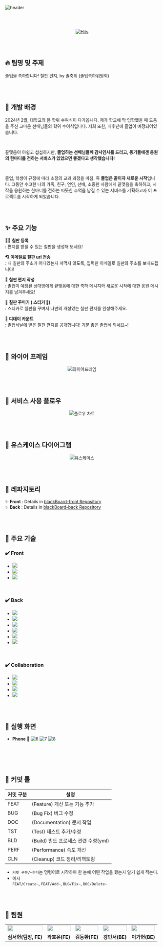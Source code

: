 ![header](https://capsule-render.vercel.app/api?type=waving&color=gradient&height=300&section=header&text=졸업을%20축하합니다!%20칠판편지%20by%20졸축위&fontSize=45&fontAlignY=40&desc=2023%20멋쟁이사자처럼%2011기%204호선톤%20&descAlign=80)

<br><br>
<div align="center">
  
[![Hits](https://hits.seeyoufarm.com/api/count/incr/badge.svg?url=https%3A%2F%2Fgithub.com%2FCap-JJANG&count_bg=%23000000&title_bg=%23000000&icon=github.svg&icon_color=%23FFFFFF&title=GitHub&edge_flat=false)](https://hits.seeyoufarm.com)
  
</div>
<br><br>

## :fire: 팀명 및 주제

졸업을 축하합니다! 칠판 편지, by 졸축위 (졸업축하위원회)

<br><br>

## :raised_hands: 개발 배경

2024년 2월, 대학교의 봄 학위 수여식이 다가옵니다. 제가 학교에 막 입학했을 때 도움을 주신 고마운 선배님들의 학위 수여식입니다. 저희 또한, 내후년에 졸업이 예정되어있습니다.

<br>

끝맺음이 아쉽고 섭섭하지만, **졸업하는 선배님들께 감사인사를 드리고, 동기들에겐 응원의 한마디를 전하는 서비스가 있었으면 좋겠다고 생각했습니다!**

<br>

졸업, 학생이 규정에 따라 소정의 교과 과정을 마침. 즉 **졸업은 끝이자 새로운 시작**입니다. 그동안 수고한 나의 가족, 친구, 연인, 선배, 소중한 사람에게 끝맺음을 축하하고, 시작을 응원하는 한마디를 전하는 따뜻한 추억을 남길 수 있는 서비스를 기획하고자 이 프로젝트를 시작하게 되었습니다.

<br><br>

## ✨ 주요 기능

**🧑‍🏫 칠판 등록**  
: 편지를 받을 수 있는 칠판을 생성해 보세요!

**💘 이메일로 칠판 url 전송**  
: 내 칠판의 주소가 어디였는지 까먹지 않도록, 입력한 이메일로 칠판의 주소를 보내드립니다!

**📝 칠판 편지 작성**  
: 졸업이 예정된 상대방에게 끝맺음에 대한 축하 메시지와 새로운 시작에 대한 응원 메시지를 남겨주세요!

**💌 칠판 꾸미기 ( 스티커 🌟)**  
: 스티커로 칠판을 꾸며서 나만의 개성있는 칠판 편지를 완성해주세요.

**🎉 디데이 카운트**  
: 졸업식날에 받은 칠판 편지를 공개합니다! 기분 좋은 졸업식 되세요~! 

<br><br>

## 👤 와이어 프레임
<div align="center">

![와이어프레임](https://github.com/balckBoard-4line/.github/assets/98332877/ba9707ee-d088-48a9-82b7-367d2f65a876)

</div>

<br><br>

## 🧬 서비스 사용 플로우
<div align="center">

![플로우 차트](https://github.com/balckBoard-4line/.github/assets/98332877/1fe3905e-313c-499e-8ca7-cf6a8ea5017e)<!--   <img width="60%" alt="image" src=""> -->
</div>

<br><br>

## 🔗 유스케이스 다이어그램
<div align="center">

![유스케이스](https://github.com/balckBoard-4line/.github/assets/98332877/d4eb1858-ac1f-4732-b2ca-9149ac543d0b)
<!--   <img width="60%" alt="image" src=""> -->
</div>

<br><br>

## 🤖 레파지토리
✨ **Front** : Details in [blackBoard-front Repository](https://github.com/balckBoard-4line/balckBoard-front)<br>
✨ **Back** : Details in [blackBoard-back Repository](https://github.com/balckBoard-4line/blackBoard-back)

<br><br>

## 🦾 주요 기술
### ✔️ Front
* <img src="https://img.shields.io/badge/React-61DAFB?style=for-the-badge&logo=React&logoColor=white"/>
* <img src="https://img.shields.io/badge/netlify-00C7B7?style=for-the-badge&logo=netlify&logoColor=white"/>
* <img src="https://img.shields.io/badge/Visual Studio Code-007ACC?style=for-the-badge&logo=Visual Studio Code&logoColor=white"/>

<br>
  
### ✔️ Back
* <img src="https://img.shields.io/badge/Java-007396?style=for-the-badge&logo=Java&logoColor=white"/>
* <img src="https://img.shields.io/badge/SpringBoot-6DB33F?style=for-the-badge&logo=SpringBoot&logoColor=white"/>
* <img src="https://img.shields.io/badge/JPA-6DB33F?style=for-the-badge&logo=JPA&logoColor=white"/>
* <img src="https://img.shields.io/badge/Ubuntu-E95420?style=for-the-badge&logo=Ubuntu&logoColor=white"/>
* <img src="https://img.shields.io/badge/MySQL-4479A1?style=for-the-badge&logo=MySQL&logoColor=white"/>
* <img src="https://img.shields.io/badge/AWS-232F3E?style=for-the-badge&logo=amazonaws&logoColor=white"/>

<br>

### ✔️ Collaboration
* <img src="https://img.shields.io/badge/Github-black?style=for-the-badge&logo=Github&logoColor=white"/>
* <img src="https://img.shields.io/badge/Discord-5865F2?style=for-the-badge&logo=Discord&logoColor=white"/>
* <img src="https://img.shields.io/badge/Figma-F24E1E?style=for-the-badge&logo=Figma&logoColor=white"/>
* <img src="https://img.shields.io/badge/Notion-black?style=for-the-badge&logo=Notion&logoColor=white"/>

<br><br>

## 👀 실행 화면
* **Phone** :iphone:
![6](https://github.com/balckBoard-4line/.github/assets/98332877/9d228421-a9cd-4347-be7c-ccec0c28b279)
![7](https://github.com/balckBoard-4line/.github/assets/98332877/2b5b1ab1-090d-4ea3-aa79-8ecb329a3eeb)
![8](https://github.com/balckBoard-4line/.github/assets/98332877/90f18e66-7bb4-4c61-bba8-d7152a0bfd08)

<br>

<br><br>
## 🤝 커밋 룰

| 커밋 구분 | 설명 |
| --- | --- |
| FEAT | (Feature) 개선 또는 기능 추가 |
| BUG | (Bug Fix) 버그 수정 |
| DOC | (Documentation) 문서 작업 |
| TST | (Test) 테스트 추가/수정 |
| BLD | (Build) 빌드 프로세스 관련 수정(yml) |
| PERF | (Performance) 속도 개선 |
| CLN | (Cleanup) 코드 정리/리팩토링 |

- `커밋 구분/~한다`는 명령어로 시작하여 한 눈에 어떤 작업을 했는지 알기 쉽게 적는다.
- 예시  
  `FEAT/Create~`, `FEAT/Add~`, `BUG/Fix~`, `DOC/Delete~`


<br><br>

## 👻 팀원
<table>
  <tr> 
    <td><a href="https://github.com/shimseohyun"><img src="https://github.com/balckBoard-4line/.github/assets/100428958/8b4ebcbd-4105-4875-b9d6-751e54d186c6" style="width:100%;"></a></td>
    <td><a href="https://github.com/hooooooni"><img src="https://github.com/balckBoard-4line/.github/assets/100428958/221fccfe-c872-4d5e-ac58-46d511912922" style="width:100%;"></a></td>
    <td><a href="https://github.com/dhmr11"><img src="https://github.com/balckBoard-4line/.github/assets/100428958/389e6812-f9eb-46e1-bdc5-fd34f35ede91" style="width:100%;"></a></td>
    <td><a href="https://github.com/MinseoKangQ"><img src="https://github.com/balckBoard-4line/.github/assets/100428958/04a6f2d5-5cb0-476e-a937-317f57a58da6" style="width:100%;"></a></td>
    <td><a href="https://github.com/Ga-Long"><img src="https://github.com/balckBoard-4line/.github/assets/100428958/855d3c69-a17e-4b73-b177-0d97b08f1b8b" style="width:100%;"></a></td>
    
  </tr>
  <tr> 
    <td align='center'><strong>심서현(팀장, FE)</strong></td> 
    <td align='center'><strong>곽호은(FE)</strong></td> 
    <td align='center'><strong>김동환(FE)</strong></td> 
    <td align='center'><strong>강민서(BE)</strong></td> 
    <td align='center'><strong>이가현(BE)</strong></td> 
  </tr>
</table>

<br><br>

